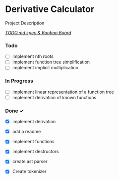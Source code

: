 # Derivative Calculator

Project Description

<em>[TODO.md spec & Kanban Board](https://bit.ly/3fCwKfM)</em>

### Todo

- [ ] implement nth roots  
- [ ] implement function tree simplification  
- [ ] implement implicit multiplication  

### In Progress

- [ ] implement linear representation of a function tree  
- [ ] implement derivation of known functions  

### Done ✓

- [x] implement derivation  
- [x] add a readme  
- [x] implement functions  
- [x] implement destructors  
- [x] create ast parser  
- [x] Create tokenizer  

